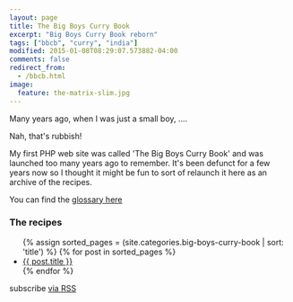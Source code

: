 ```yaml
---
layout: page
title: The Big Boys Curry Book
excerpt: "Big Boys Curry Book reborn"
tags: ["bbcb", "curry", "india"]
modified: 2015-01-08T08:29:07.573882-04:00
comments: false
redirect_from: 
  - /bbcb.html
image:
  feature: the-matrix-slim.jpg
---
```


<div class="home">

<p>Many years ago, when I was just a small boy, ....</p>

<p>Nah, that's rubbish!</p>

<p>My first PHP web site was called 'The Big Boys Curry Book' and was launched too
many years ago to remember.  It's been defunct for a few years now so I thought
it might be fun to sort of relaunch it here as an archive of the recipes.</p>

<p>You can find the <a href="/big-boys-curry-book/glossary/">glossary here</a></p>

<h3>The recipes</h3>
  <ul class="post-list">
    {% assign sorted_pages = (site.categories.big-boys-curry-book | sort: 'title') %}
    {% for post in sorted_pages %}
      <li>
          <a class="post-link" href="{{ post.url | prepend: site.baseurl }}">{{ post.title }}</a>
      </li>
    {% endfor %}
  </ul>

  <p class="rss-subscribe">subscribe <a href="{{ "/feed.xml" | prepend: site.baseurl }}">via RSS</a></p>

</div>

